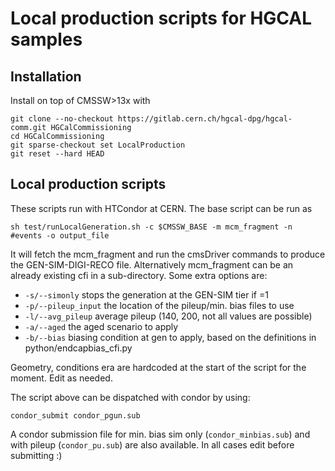 # Local production scripts for HGCAL samples

## Installation

Install on top of  CMSSW>13x with

```
git clone --no-checkout https://gitlab.cern.ch/hgcal-dpg/hgcal-comm.git HGCalCommissioning
cd HGCalCommissioning
git sparse-checkout set LocalProduction
git reset --hard HEAD
```

## Local production scripts

These scripts run with HTCondor at CERN. The base script can be run as

```
sh test/runLocalGeneration.sh -c $CMSSW_BASE -m mcm_fragment -n #events -o output_file
```

It will fetch the mcm_fragment and run the cmsDriver commands to produce the GEN-SIM-DIGI-RECO file.
Alternatively mcm_fragment can be an already existing cfi in a sub-directory.
Some extra options are:

* `-s/--simonly` stops the generation at the GEN-SIM tier if =1
* `-p/--pileup_input` the location of the pileup/min. bias files to use
* `-l/--avg_pileup` average pileup (140, 200, not all values are possible)
* `-a/--aged` the aged scenario to apply
* `-b/--bias` biasing condition at gen to apply, based on the definitions in python/endcapbias_cfi.py

Geometry, conditions era are hardcoded at the start of the script for the moment. Edit as needed.

The script above can be dispatched with condor by using:

```
condor_submit condor_pgun.sub
```

A condor submission file for min. bias sim only (`condor_minbias.sub`) and with pileup (`condor_pu.sub`) are also available.
In all cases edit before submitting :)